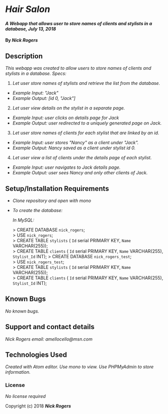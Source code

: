 # _Hair Salon_

#### _A Webapp that allows user to store names of clients and stylists in a database, July 13, 2018_

#### By _**Nick Rogers**_

## Description

_This webapp was created to allow users to store names of clients and stylists in a database._
_Specs:_
1. _Let user store names of stylists and retrieve the list from the database._
  - _Example Input: "Jack"_
  - _Example Output: [id 0, "Jack"]_
2. _Let user view details on the stylist in a separate page._
  - _Example Input: user clicks on details page for Jack_
  - _Example Output: user redirected to a uniquely generated page on Jack._
3. _Let user store names of clients for each stylist that are linked by an id._
  - _Example Input: user stores "Nancy" as a client under "Jack"._
  - _Example Output: Nancy saved as a client under stylist id 0._
4. _Let user view a list of clients under the details page of each stylist._
  - _Example Input: user navigates to Jack details page._
  - _Example Output: user sees Nancy and only other clients of Jack._

## Setup/Installation Requirements

* _Clone repository and open with mono_
* _To create the database:_

  _In MySQL:_

  \> CREATE DATABASE `nick_rogers`;  
  \> USE `nick_rogers`;  
  \> CREATE TABLE `stylists` ( `Id` serial PRIMARY KEY, `Name` VARCHAR(255));  
  \> CREATE TABLE `clients` ( `Id` serial PRIMARY KEY, `Name` VARCHAR(255), `Stylist_Id` INT);
  \> CREATE DATABASE `nick_rogers_test`;  
  \> USE `nick_rogers_test`;  
  \> CREATE TABLE `stylists` ( `Id` serial PRIMARY KEY, `Name` VARCHAR(255));  
  \> CREATE TABLE `clients` ( `Id` serial PRIMARY KEY, `Name` VARCHAR(255), `Stylist_Id` INT);

## Known Bugs

_No known bugs._

## Support and contact details

_Nick Rogers email: amellocello@msn.com_

## Technologies Used

_Created with Atom editor.  Use mono to view. Use PHPMyAdmin to store information._

### License

*No license required*

Copyright (c) 2018 **_Nick Rogers_**
